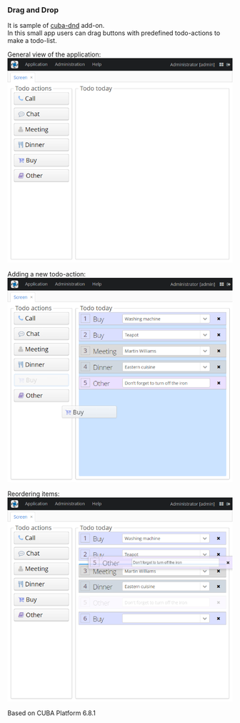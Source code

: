 ### Drag and Drop

It is sample of [cuba-dnd](https://github.com/cuba-platform/cuba-dnd) add-on.  
In this small app users can drag buttons with predefined todo-actions to make a todo-list.

General view of the application:  
![](https://raw.githubusercontent.com/cuba-platform/sample-components-dragdrop/master/screenshots/1-General-view.png "General view of application")

Adding a new todo-action:
![](https://raw.githubusercontent.com/cuba-platform/sample-components-dragdrop/master/screenshots/2-Adding-new-to-do-action.png "Adding new to-do-action")

Reordering items:  
![](https://raw.githubusercontent.com/cuba-platform/sample-components-dragdrop/master/screenshots/3-Reordering-items.png "Reordering items")

Based on CUBA Platform 6.8.1
